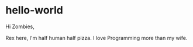 # hello-world
Hi Zombies,

Rex here, I'm half human half pizza. I love Programming more than my wife.

